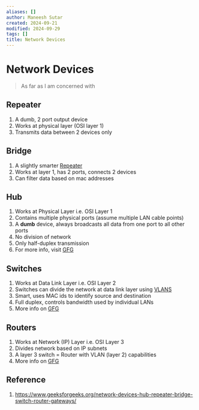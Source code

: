 ```yaml
---
aliases: []
author: Maneesh Sutar
created: 2024-09-21
modified: 2024-09-29
tags: []
title: Network Devices
---
```


# Network Devices

 > 
 > As far as I am concerned with

## Repeater

1. A dumb, 2 port output device
1. Works at physical layer (OSI layer 1)
1. Transmits data between 2 devices only

## Bridge

1. A slightly smarter [Repeater](#repeater)
1. Works at layer 1, has 2 ports, connects 2 devices
1. Can filter data based on mac addresses

## Hub

1. Works at Physical Layer i.e. OSI Layer 1
1. Contains multiple physical ports (assume multiple LAN cable points)
1. A **dumb** device, always broadcasts all data from one port to all other ports
1. No division of network
1. Only half-duplex transmission
1. For more info, visit [GFG](https://www.geeksforgeeks.org/what-is-network-hub-and-how-it-works/)

## Switches

1. Works at Data Link Layer i.e. OSI Layer 2
1. Switches can divide the network at data link layer using [VLANS](VLANS.md)
1. Smart, uses MAC ids to identify source and destination
1. Full duplex, controls bandwidth used by individual LANs
1. More info on [GFG](https://www.geeksforgeeks.org/what-is-a-network-switch-and-how-does-it-work/)

## Routers

1. Works at Network (IP) Layer i.e. OSI Layer 3
1. Divides network based on IP subnets
1. A layer 3 switch = Router with VLAN (layer 2) capabilities
1. More info on [GFG](https://www.geeksforgeeks.org/introduction-of-a-router/)

## Reference

1. <https://www.geeksforgeeks.org/network-devices-hub-repeater-bridge-switch-router-gateways/>
